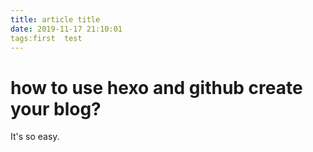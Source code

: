 ```yaml
---
title: article title
date: 2019-11-17 21:10:01
tags:first  test
---
```


#  how to use hexo and github create your blog?



It's so easy.